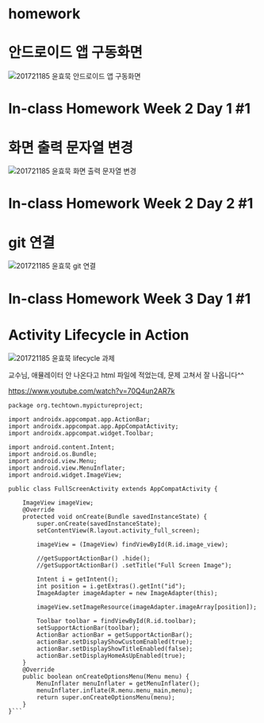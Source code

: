 # homework
# 안드로이드 앱 구동화면
![201721185 윤효묵 안드로이드 앱 구동화면](https://user-images.githubusercontent.com/79956770/110571181-86b6b680-819a-11eb-996c-a64fbf9a07a0.JPG)

# In-class Homework Week 2 Day 1 #1
# 화면 출력 문자열 변경
![201721185 윤효묵 화면 출력 문자열 변경](https://user-images.githubusercontent.com/79956770/110571272-a8b03900-819a-11eb-9bd5-510162855cb9.JPG)

# In-class Homework Week 2 Day 2 #1
# git 연결
![201721185 윤효묵 git 연결](https://user-images.githubusercontent.com/79956770/110786068-0c2b8b00-82af-11eb-834f-1f3d877a15ec.JPG)

# In-class Homework Week 3 Day 1 #1
# Activity Lifecycle in Action
![201721185 윤효묵 lifecycle 과제](https://user-images.githubusercontent.com/79956770/111563069-99ed0600-87da-11eb-8d62-8269e1134a0e.JPG)

교수님, 애뮬레이터 안 나온다고 html 파일에 적었는데, 문제 고쳐서 잘 나옵니다^^

https://www.youtube.com/watch?v=70Q4un2AR7k

```
package org.techtown.mypictureproject;

import androidx.appcompat.app.ActionBar;
import androidx.appcompat.app.AppCompatActivity;
import androidx.appcompat.widget.Toolbar;

import android.content.Intent;
import android.os.Bundle;
import android.view.Menu;
import android.view.MenuInflater;
import android.widget.ImageView;

public class FullScreenActivity extends AppCompatActivity {

    ImageView imageView;
    @Override
    protected void onCreate(Bundle savedInstanceState) {
        super.onCreate(savedInstanceState);
        setContentView(R.layout.activity_full_screen);

        imageView = (ImageView) findViewById(R.id.image_view);

        //getSupportActionBar() .hide();
        //getSupportActionBar() .setTitle("Full Screen Image");

        Intent i = getIntent();
        int position = i.getExtras().getInt("id");
        ImageAdapter imageAdapter = new ImageAdapter(this);

        imageView.setImageResource(imageAdapter.imageArray[position]);

        Toolbar toolbar = findViewById(R.id.toolbar);
        setSupportActionBar(toolbar);
        ActionBar actionBar = getSupportActionBar();
        actionBar.setDisplayShowCustomEnabled(true);
        actionBar.setDisplayShowTitleEnabled(false);
        actionBar.setDisplayHomeAsUpEnabled(true);
    }
    @Override
    public boolean onCreateOptionsMenu(Menu menu) {
        MenuInflater menuInflater = getMenuInflater();
        menuInflater.inflate(R.menu.menu_main,menu);
        return super.onCreateOptionsMenu(menu);
    }
}```



